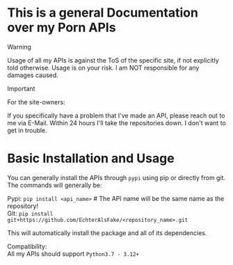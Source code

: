# This is a general Documentation over my Porn APIs

> [!WARNING]
> Usage of all my APIs is against the ToS of the specific site, if not explicitly told otherwise.
> Usage is on your risk. I am NOT responsible for any damages caused.


>[!IMPORTANT]
> For the site-owners: 
> 
> If you specifically have a problem that I've made an API, please reach out to me via E-Mail.
> Within 24 hours I'll take the repositories down. I don't want to get in trouble.


# Basic Installation and Usage

You can generally install the APIs through `pypi` using pip or directly from git.
<br>
The commands will generally be:

Pypi: `pip install <api_name>` # The API name will be the same name as the repository!
<br>Git:  `pip install git+https://github.com/EchterAlsFake/<repository_name>.git` 

This will automatically install the package and all of its dependencies.

Compatibility:
<br>All my APIs should support `Python3.7 - 3.12+`

